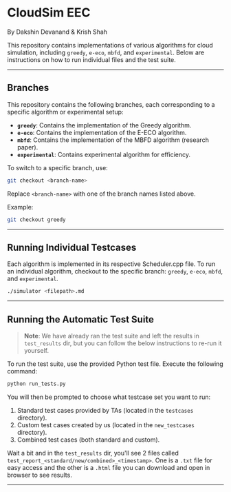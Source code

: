 # CloudSim EEC
By Dakshin Devanand & Krish Shah

This repository contains implementations of various algorithms for cloud simulation, including `greedy`, `e-eco`, `mbfd`, and `experimental`. Below are instructions on how to run individual files and the test suite.

---

## Branches

This repository contains the following branches, each corresponding to a specific algorithm or experimental setup:

- **`greedy`**: Contains the implementation of the Greedy algorithm.
- **`e-eco`**: Contains the implementation of the E-ECO algorithm.
- **`mbfd`**: Contains the implementation of the MBFD algorithm (research paper).
- **`experimental`**: Contains experimental algorithm for efficiency.

To switch to a specific branch, use:
```bash
git checkout <branch-name>
```

Replace `<branch-name>` with one of the branch names listed above.

Example:
```bash
git checkout greedy
```

---


## Running Individual Testcases

Each algorithm is implemented in its respective Scheduler.cpp file. To run an individual algorithm, checkout to the specific branch: `greedy`, `e-eco`, `mbfd`, and `experimental`.

```bash
./simulator <filepath>.md
```

---

## Running the Automatic Test Suite

> **Note**: We have already ran the test suite and left the results in `test_results` dir, but you can follow the below instructions to re-run it yourself.


To run the test suite, use the provided Python test file. Execute the following command:

```bash
python run_tests.py
```

You will then be prompted to choose what testcase set you want to run:
1. Standard test cases provided by TAs (located in the `testcases` directory).
2. Custom test cases created by us (located in the `new_testcases` directory).
3. Combined test cases (both standard and custom).

Wait a bit and in the `test_results` dir, you'll see 2 files called `test_report_<standard/new/combined>_<timestamp>`. One is a `.txt` file
for easy access and the other is a `.html` file you can download and open in browser to see results.

---

